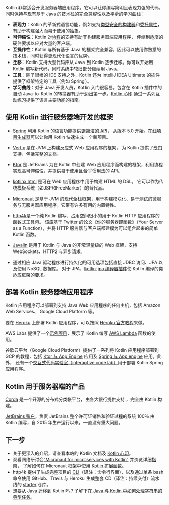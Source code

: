 [//]: # (title: Kotlin 用于服务器端开发)

Kotlin 非常适合开发服务器端应用程序。它可以让你编写简明且表现力强的代码，
同时保持与现有基于 Java 的技术栈的完全兼容性以及平滑的学习曲线：

* **表现力**：Kotlin 的革新式语言功能，例如支持[类型安全的构建器](type-safe-builders.md)<!--
   -->和[委托属性](delegated-properties.md)，有助于构建强大而易于使用的抽象。
* **可伸缩性**：Kotlin 对[协程](coroutines-overview.md)的支持有助于构建服务器端应用程序，
  伸缩到适度的硬件要求以应对大量的客户端。
* **互操作性**：Kotlin 与所有基于 Java 的框架完全兼容，因此可以使用你<!--
   -->熟悉的技术栈，同时获得更现代化语言的优势。
* **迁移**：Kotlin 支持大型代码库从 Java 到 Kotlin 逐步迁移。你可以开始<!--
   -->用 Kotlin 编写新代码，同时系统中较旧部分继续用 Java。
* **工具**：除了很棒的 IDE 支持之外，Kotlin 还为 IntelliJ IDEA Ultimate 的插件提供了框架特定的工具（例如
  Spring）。
* **学习曲线**：对于 Java 开发人员，Kotlin 入门很容易。包含在 Kotlin 插件中的自动 Java-to-Kotlin 的转换器有助于迈出第一步。[Kotlin 心印](koans.md) 通过一系列互动练习提供了语言主要功能的指南。

## 使用 Kotlin 进行服务器端开发的框架

* [Spring](https://spring.io) 利用 Kotlin 的语言功能提供[更简洁的 API](https://hltj.me/kotlin/2017/05/23/kotlin-support-in-spring5.html)，
  从版本 5.0 开始。[在线项目生成器](https://start.spring.io/#!language=kotlin)可以让你用 Kotlin 快速生成一个新项目。

* [Vert.x](https://vertx.io) 是在 JVM 上构建反应式 Web 应用程序的框架， 
  为 Kotlin 提供了[专门支持](https://github.com/vert-x3/vertx-lang-kotlin)，包括[完整的文档](https://vertx.io/docs/vertx-core/kotlin/)。

* [Ktor](https://ktor.kotlincn.net) 是 JetBrains 为在 Kotlin 中创建 Web 应用程序而构建的框架，利用协程实现高可伸缩性，并提供易于使用且合乎惯用法的 API。

* [kotlinx.html](https://github.com/kotlin/kotlinx.html) 是可在 Web 应用程序中用于构建 HTML 的 DSL。
  它可以作为传统模板系统（如JSP和FreeMarker）的替代品。

* [Micronaut](https://micronaut.io/) 是基于 JVM 的现代全栈框架，用于构建模块化、易于测试的微服务与无服务器应用程序。它带有许多有用的内置特性。

* [http4k](https://http4k.org/)是一个纯 Kotlin 编写、占用空间很小的用于 Kotlin HTTP 应用程序的函数式工具包。 该库基于 Twitter 的论文《你的服务器即函数》（Your Server as a Function），并将 HTTP 服务器与客户端都建模为可以组合起来的简单 Kotlin 函数。

* [Javalin](https://javalin.io) 是用于 Kotlin 与 Java 的非常轻量级的 Web 框架，支持 WebSockets、HTTP2 与异步请求。

* 通过相应 Java 驱动程序进行持久化的可用选项包括直接 JDBC 访问、JPA 以及使用 NoSQL 数据库。
  对于 JPA，[kotlin-jpa 编译器插件](no-arg-plugin.md#jpa-支持)使
  Kotlin 编译的类适应框架的要求。

## 部署 Kotlin 服务器端应用程序

Kotlin 应用程序可以部署到支持 Java Web 应用程序的任何主机，包括 Amazon Web Services、
Google Cloud Platform 等。

要在 [Heroku](https://www.heroku.com) 上部署 Kotlin 应用程序，可以按照 [Heroku 官方教程](https://devcenter.heroku.com/articles/getting-started-with-kotlin)来做。

AWS Labs 提供了一个[示例项目](https://github.com/awslabs/serverless-photo-recognition)，展示了 Kotlin
编写 [AWS Lambda](https://aws.amazon.com/lambda/) 函数的使用。

谷歌云平台（Google Cloud Platform）提供了一系列将 Kotlin 应用程序部署到 GCP 的教程，包括 [Ktor 与 App Engine](https://cloud.google.com/community/tutorials/kotlin-ktor-app-engine-java8) 应用及 [Spring 与 App engine](https://cloud.google.com/community/tutorials/kotlin-springboot-app-engine-java8) 应用。此外，
还有一个[交互式代码实验室（interactive code lab）](https://codelabs.developers.google.com/codelabs/cloud-spring-cloud-gcp-kotlin)用于部署 Kotlin Spring 应用程序。

## Kotlin 用于服务器端的产品

[Corda](https://www.corda.net/) 是一个开源的分布式分类帐平台，由各大银行提供支持
，完全由 Kotlin 构建。

[JetBrains 账户](https://account.jetbrains.com/)，负责 JetBrains 整个许可证销售和验证<!--
-->过程的系统 100％ 由 Kotlin 编写，自 2015 年生产运行以来，一直没有重大问题。

## 下一步

* 关于更深入的介绍，请查看本站的 Kotlin 文档及 [Kotlin 心印](koans.md)。
* 观看网络研讨会[“Micronaut for microservices with Kotlin”](https://micronaut.io/2020/12/03/webinar-micronaut-for-microservices-with-kotlin/)
  并浏览详细[指南](https://guides.micronaut.io/latest/micronaut-kotlin-extension-fns.html)，
  了解如何在 Micronaut 框架中使用 [Kotlin 扩展函数](extensions.md#扩展函数)。
* http4k 提供了生成完整项目的 [CLI](https://toolbox.http4k.org)（译注：命令行界面），以及通过单条 bash 命令使用 GitHub、Travis 与 Heroku 生成整套 CD（译注：持续交付）流水线的 [starter](https://start.http4k.org) 仓库。
* 想要从 Java 迁移到 Kotlin 吗？了解下[在 Java 与 Kotlin 中如何处理字符串的典型任务](java-to-kotlin-idioms-strings.md)。


